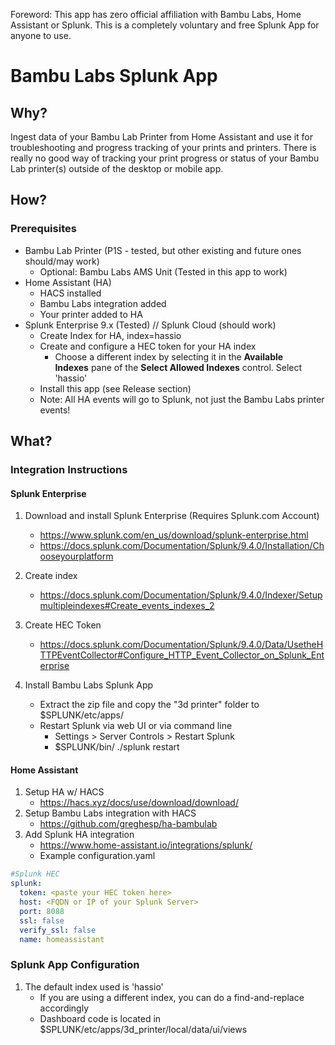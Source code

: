 
Foreword: This app has zero official affiliation with Bambu Labs, Home Assistant or Splunk.  This is a completely voluntary and free Splunk App for anyone to use. 

# Bambu Labs Splunk App
## Why?
Ingest data of your Bambu Lab Printer from Home Assistant and use it for troubleshooting and progress tracking of your prints and printers.  There is really no good way of tracking your print progress or status of your Bambu Lab printer(s) outside of the desktop or mobile app.  

## How?
### Prerequisites 
- Bambu Lab Printer (P1S - tested, but other existing and future ones should/may work)
    - Optional: Bambu Labs AMS Unit (Tested in this app to work)
- Home Assistant (HA)
    - HACS installed
    - Bambu Labs integration added
    - Your printer added to HA
- Splunk Enterprise 9.x (Tested) // Splunk Cloud (should work)
    - Create Index for HA, index=hassio
    - Create and configure a HEC token for your HA index
	    - Choose a different index by selecting it in the **Available Indexes** pane of the **Select Allowed Indexes** control.  Select 'hassio'
    - Install this app (see Release section)
    - Note: All HA events will go to Splunk, not just the Bambu Labs printer events!

## What?
### Integration Instructions
#### Splunk Enterprise
1. Download and install Splunk Enterprise (Requires Splunk.com Account)
    - https://www.splunk.com/en_us/download/splunk-enterprise.html
    - https://docs.splunk.com/Documentation/Splunk/9.4.0/Installation/Chooseyourplatform 
 2. Create index
     - https://docs.splunk.com/Documentation/Splunk/9.4.0/Indexer/Setupmultipleindexes#Create_events_indexes_2

3. Create HEC Token
    - https://docs.splunk.com/Documentation/Splunk/9.4.0/Data/UsetheHTTPEventCollector#Configure_HTTP_Event_Collector_on_Splunk_Enterprise
4. Install Bambu Labs Splunk App
	- Extract the zip file and copy the "3d printer" folder to $SPLUNK/etc/apps/
	- Restart Splunk via web UI or via command line
		- Settings > Server Controls > Restart Splunk
		- $SPLUNK/bin/ ./splunk restart

#### Home Assistant
1. Setup HA w/ HACS
    - https://hacs.xyz/docs/use/download/download/
2. Setup Bambu Labs integration with HACS
    - https://github.com/greghesp/ha-bambulab
3. Add Splunk HA integration
    - https://www.home-assistant.io/integrations/splunk/
    - Example configuration.yaml 
``` yaml 
#Splunk HEC
splunk:
  token: <paste your HEC token here>
  host: <FQDN or IP of your Splunk Server>
  port: 8088
  ssl: false
  verify_ssl: false
  name: homeassistant
```

### Splunk App Configuration
1. The default index used is 'hassio' 
	- If you are using a different index, you can do a find-and-replace accordingly 
	- Dashboard code is located in $SPLUNK/etc/apps/3d_printer/local/data/ui/views
